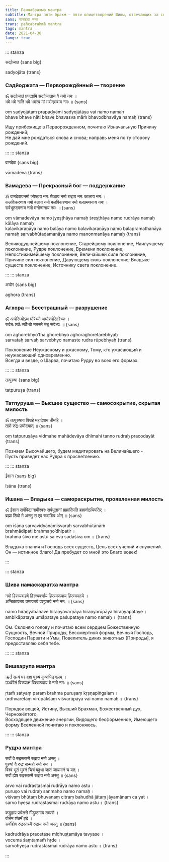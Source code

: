 ```yaml
---
title: Панчабрахма мантра
subtitle: Мантра пяти брахм — пяти олицетворений Шивы, отвечающих за создание, поддержание, разрушение Вселенной, а также сокрытие и раскрытие своей истинной природы в ней. 
sans: पञ्चब्रह्मा मन्त्र 
trans: pañcabrahmā mantra
tags: mantra
date: 2021-04-30
langs: true
---
```


::: stanza

सद्योजात  {sans big}

sadyojāta  {trans}

### Садйоджата — Перворождённый — творение

ॐ सद्योजातं प्रपद्यामि सद्योजाताय वै नमो नमः ।   
भवे भवे नाति भवे भवस्व मां भवोद्भवाय नमः ॥  {sans}

оṃ sadyojātaṁ prapadyāmi sadyojātāya vai namo namaḥ     
bhave bhave nāti bhave bhavasva māṁ bhavodbhavāya namaḥ  {trans}

Ищу прибежище в Перворожденном, почитаю Изначальную Причину рождений;    
Не дай мне рождаться снова и снова; направь меня по ту сторону рождений.


:::
::: stanza

वामदेवा  {sans big}

vāmadeva  {trans}

### Вамадева — Прекрасный бог — поддержание

ॐ वामदेवायनमो ज्येष्ठाय नमः श्रेष्ठाय नमो रुद्राय नमः कालाय नमः ।    
कलविकरणाय नमो बलाय नमो बलविकरणाय नमो बलप्रमथनाय नमः ।   
सर्वभूतदमनाय नमो मनोन्मनाय नमः ॥  {sans}

oṃ vāmadevāya namo jyeṣṭhāya namaḥ śreṣṭhāya namo rudrāya namaḥ kālāya namaḥ   
kalavikaraṇāya namo balāya namo balavikaraṇāya namo balapramathanāya namaḥ
sarvabhūtadamanāya namo manonmanāya namaḥ  {trans}

Великодушнейшему поклонение, Старейшему поклонение, Наилучшему поклонение, Рудре поклонение, Времени поклонение;    
Непостижимейшему поклонение, Величайшей силе поклонение, Причине сил поклонение, Дарующему силы поклонение; Владыке существ поклонение, Источнику света поклонение.   

:::
::: stanza

अघोर  {sans big}

aghora  {trans}

### Агхора — Бесстрашный — разрушение

ॐ अघोरेभ्योऽथ घोरेभ्यो अघोरघोरेतरेभ्यः ।    
सर्वतः शर्वः सर्वेभ्यो नमस्ते रुद्र रूपेभ्यः ॥  {sans}

oṃ aghorebhyo’tha ghorebhyo aghoraghoretarebhyaḥ    
sarvataḥ śarvaḥ sarvebhyo namaste rudra rūpebhyaḥ  {trans}

Поклонение Неужасному и ужасному, Тому, кто ужасающий и неужасающий одновременно.    
Всегда и везде, о Шарва, почитаю Рудру во всех его формах.

:::
::: stanza

 तत्पुरुषा  {sans big}

tatpuruṣa  {trans}

### Татпуруша — Высшее существо — самосокрытие, скрытая милость

ॐ तत्पुरुषाय विद्महे महादेवाय धीमहि ।    
तन्नो रुद्रः प्रचोदयात् ॥   {sans}

oṃ tatpuruṣāya vidmahe mahādevāya dhīmahi
tanno rudraḥ pracodayāt  {trans}

Познаем Высочайшего, будем медитировать на Величайшего -   
Пусть приведет нас Рудра к просветлению.

:::
::: stanza

ईशान  {sans big}

īsāna  {trans}

### Ишана — Владыка — самораскрытие, проявленная милость

ॐ ईशान सर्वविद्यानामीश्वरः सर्वभूतानां ब्रह्मादिपति ब्रह्मणोऽधिपतिर् ।   
ब्रह्मा शिवो मे अस्तु स एव सदाशिव ओम् ॥  {sans}

oṃ īśāna sarvavidyānāmīśvaraḥ sarvabhūtānāṁ   
brahmādipati brahmaṇo’dhipatir ।    
brahmā śivo me astu sa eva sadāśiva om ॥  {trans}

Владыка знания и Господь всех существ, Цель всех учений и служений.    
Он — истинное благо! Да пребудет со мной это Благо вовек!

:::

::: stanza

### Шива намаскаратха мантра

नमो हिरण्यबाहवे  हिरण्यवर्णाय  हिरण्यरूपाय  हिरण्यपतये ।    
अम्बिकापतय  उमापतये  पशुपतये नमो नमः  ॥ {sans}

namo hiraṇyabāhave hiraṇyavarṇāya hiraṇyarūpāya hiraṇyapataye ।     
ambikāpataya umāpataye paśupataye namo namaḥ ॥ {trans}

Ом. Склоняю голову и почитаю всем сердцем Божественную Сущность, Вечной Природы, Бессмертной формы, Вечный Господь, Господин Парвати и Умы, Повелитель диких животных [Природы], я предоставляю себя тебе.

:::
::: stanza

### Вишварупа мантра

ऋतँ सत्यं परं ब्रह्म पुरुषं कृष्णपिङ्गलम् ।    
ऊर्ध्वरेतं विरूपाक्षं विश्वरूपाय वै नमो नमः ॥ {sans}

ṛtam̐ satyaṃ paraṃ brahma puruṣaṃ kṛṣṇapiṅgalam ।     
ūrdhvaretaṃ virūpākśaṃ viśvarūpāya vai namo namaḥ ॥  {trans}

Порядок вещей, Истину, Высший Брахман, Божественный дух, Черножёлтого,    
Восходящее движение энергии, Видящего бесформенное, Имеющего форму Вселенной почитаю и поклоняюсь.

:::
::: stanza

### Рудра мантра

सर्वो वै रुद्रस्तस्मै रुद्राय नमो अस्तु ।     
पुरुषो वै रुद्रः सन्महो नमो नमः ।    
विश्वं भूतं भुवनं चित्रं बहुधा जातं जायमानं च यत् ।   
सर्वो ह्येष रुद्रस्तस्मै रुद्राय नमो अस्तु ॥ {sans}


arvo vai rudrastasmai rudrāya namo astu ।       
puruṣo vai rudraḥ sanmaho namo namaḥ ।     
viśvaṃ bhūtaṃ bhuvanaṃ citraṃ bahudhā jātaṃ jāyamānaṃ ca yat ।    
sarvo hyeṣa rudrastasmai rudrāya namo astu ॥  {trans}


कद्रुद्राय प्रचेतसे मीढुष्टमाय तव्यसे ।      
वोचेम शंतमँ हृदे ।    
सर्वोह्येष रुद्रस्तस्मै रुद्राय नमो अस्तु ॥  {sans}


kadrudrāya pracetase mīḍhuṣṭamāya tavyase ।     
vocema śaṃtamam̐ hṛde ।     
sarvohyeṣa rudrastasmai rudrāya namo astu ॥ {trans}

:::


<audio-player title="Uma Mohan" file="/audio/mohan.mp3" />